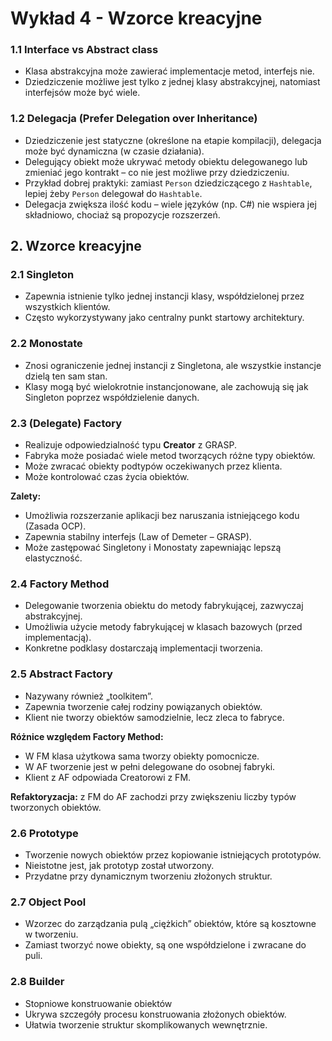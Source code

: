 # Wykład 4 - Wzorce kreacyjne

### 1.1 Interface vs Abstract class

- Klasa abstrakcyjna może zawierać implementacje metod, interfejs nie.
- Dziedziczenie możliwe jest tylko z jednej klasy abstrakcyjnej, natomiast interfejsów może być wiele.

### 1.2 Delegacja (Prefer Delegation over Inheritance)

- Dziedziczenie jest statyczne (określone na etapie kompilacji), delegacja może być dynamiczna (w czasie działania).
- Delegujący obiekt może ukrywać metody obiektu delegowanego lub zmieniać jego kontrakt – co nie jest możliwe przy dziedziczeniu.
- Przykład dobrej praktyki: zamiast `Person` dziedziczącego z `Hashtable`, lepiej żeby `Person` delegował do `Hashtable`.
- Delegacja zwiększa ilość kodu – wiele języków (np. C#) nie wspiera jej składniowo, chociaż są propozycje rozszerzeń.

## 2. Wzorce kreacyjne

### 2.1 Singleton

- Zapewnia istnienie tylko jednej instancji klasy, współdzielonej przez wszystkich klientów.
- Często wykorzystywany jako centralny punkt startowy architektury.

### 2.2 Monostate

- Znosi ograniczenie jednej instancji z Singletona, ale wszystkie instancje dzielą ten sam stan.
- Klasy mogą być wielokrotnie instancjonowane, ale zachowują się jak Singleton poprzez współdzielenie danych.

### 2.3 (Delegate) Factory

- Realizuje odpowiedzialność typu **Creator** z GRASP.
- Fabryka może posiadać wiele metod tworzących różne typy obiektów.
- Może zwracać obiekty podtypów oczekiwanych przez klienta.
- Może kontrolować czas życia obiektów.

**Zalety:**
- Umożliwia rozszerzanie aplikacji bez naruszania istniejącego kodu (Zasada OCP).
- Zapewnia stabilny interfejs (Law of Demeter – GRASP).
- Może zastępować Singletony i Monostaty zapewniając lepszą elastyczność.

### 2.4 Factory Method

- Delegowanie tworzenia obiektu do metody fabrykującej, zazwyczaj abstrakcyjnej.
- Umożliwia użycie metody fabrykującej w klasach bazowych (przed implementacją).
- Konkretne podklasy dostarczają implementacji tworzenia.

### 2.5 Abstract Factory

- Nazywany również „toolkitem”.
- Zapewnia tworzenie całej rodziny powiązanych obiektów.
- Klient nie tworzy obiektów samodzielnie, lecz zleca to fabryce.

**Różnice względem Factory Method:**
- W FM klasa użytkowa sama tworzy obiekty pomocnicze.
- W AF tworzenie jest w pełni delegowane do osobnej fabryki.
- Klient z AF odpowiada Creatorowi z FM.

**Refaktoryzacja:** z FM do AF zachodzi przy zwiększeniu liczby typów tworzonych obiektów.

### 2.6 Prototype

- Tworzenie nowych obiektów przez kopiowanie istniejących prototypów.
- Nieistotne jest, jak prototyp został utworzony.
- Przydatne przy dynamicznym tworzeniu złożonych struktur.

### 2.7 Object Pool

- Wzorzec do zarządzania pulą „ciężkich” obiektów, które są kosztowne w tworzeniu.
- Zamiast tworzyć nowe obiekty, są one współdzielone i zwracane do puli.

### 2.8 Builder

- Stopniowe konstruowanie obiektów
- Ukrywa szczegóły procesu konstruowania złożonych obiektów.
- Ułatwia tworzenie struktur skomplikowanych wewnętrznie.
